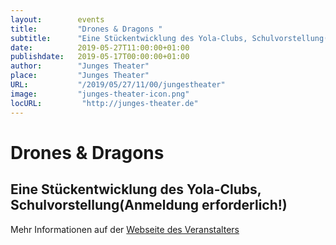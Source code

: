 ```yaml
---
layout:        events
title:         "Drones & Dragons "
subtitle:      "Eine Stückentwicklung des Yola-Clubs, Schulvorstellung(Anmeldung erforderlich!)"
date:          2019-05-27T11:00:00+01:00
publishdate:   2019-05-17T00:00:00+01:00
author:        "Junges Theater"
place:         "Junges Theater"
URL:           "/2019/05/27/11/00/jungestheater"
image:         "junges-theater-icon.png"
locURL:         "http://junges-theater.de"
---
```


Drones & Dragons 
===========

Eine Stückentwicklung des Yola-Clubs, Schulvorstellung(Anmeldung erforderlich!)
-----------



Mehr Informationen auf der [Webseite des Veranstalters](http://www.junges-theater.de/content/index.php?id=341)
